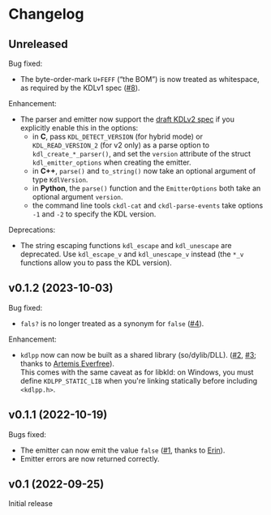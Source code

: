 # Changelog

## Unreleased

Bug fixed:

 - The byte-order-mark `U+FEFF` (“the BOM”) is now treated as whitespace, as required by the KDLv1 spec ([#8]).

Enhancement:

 - The parser and emitter now support the [draft KDLv2 spec][kdl2-pr] if you explicitly enable this in the options:
   * in __C__, pass `KDL_DETECT_VERSION` (for hybrid mode) or `KDL_READ_VERSION_2` (for v2 only) as a parse option to `kdl_create_*_parser()`, and set the `version` attribute of the struct `kdl_emitter_options` when creating the emitter.
   * in __C++__, `parse()` and `to_string()` now take an optional argument of type `KdlVersion`.
   * in __Python__, the `parse()` function and the `EmitterOptions` both take an optional argument `version`.
   * the command line tools `ckdl-cat` and `ckdl-parse-events` take options `-1` and `-2` to specify the KDL version.

Deprecations:

 - The string escaping functions `kdl_escape` and `kdl_unescape` are deprecated. Use `kdl_escape_v` and `kdl_unescape_v` instead (the   `*_v` functions allow you to pass the KDL version).

[#8]: https://github.com/tjol/ckdl/issues/8
[kdl2-pr]: https://github.com/kdl-org/kdl/pull/286

## v0.1.2 (2023-10-03)

Bug fixed:

 - `fals?` is no longer treated as a synonym for `false` ([#4]).

Enhancement:

 - `kdlpp` now can now be built as a shared library (so/dylib/DLL). ([#2], [#3]; thanks to [Artemis Everfree][@faithanalog]).  
   This comes with the same caveat as for libkld: on Windows, you must define `KDLPP_STATIC_LIB` when you're linking statically before including `<kdlpp.h>`.

[#2]: https://github.com/tjol/ckdl/pull/2
[#3]: https://github.com/tjol/ckdl/pull/3
[#4]: https://github.com/tjol/ckdl/pull/4
[@faithanalog]: https://github.com/faithanalog

## v0.1.1 (2022-10-19)

Bugs fixed:

 - The emitter can now emit the value `false` ([#1], thanks to [Erin][@erincandescent]).
 - Emitter errors are now returned correctly.

[#1]: https://github.com/tjol/ckdl/issues/1
[@erincandescent]: https://github.com/erincandescent

## v0.1 (2022-09-25)

Initial release
